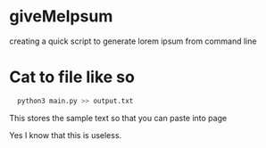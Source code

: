 # giveMeIpsum
creating a quick script to generate lorem ipsum from command line

# Cat to file like so
```bash
  python3 main.py >> output.txt
```

This stores the sample text so that you can paste into page

Yes I know that this is useless.
